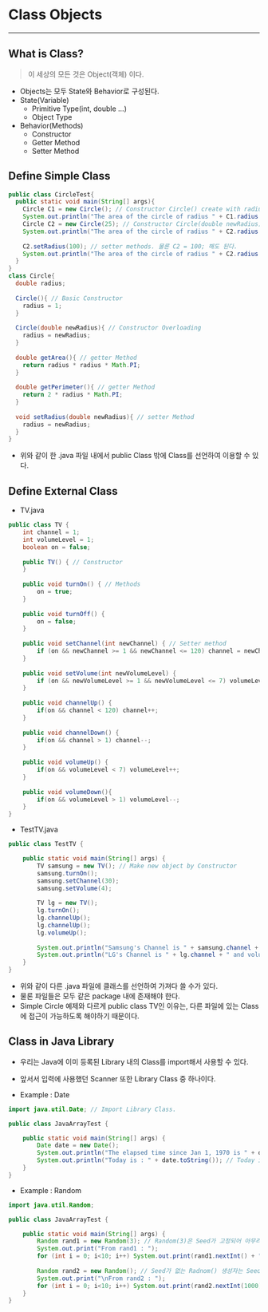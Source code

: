 # Class Objects
---
## What is Class?
> 이 세상의 모든 것은 Object(객체) 이다.  
- Objects는 모두 State와 Behavior로 구성된다.
- State(Variable)
  - Primitive Type(int, double ...)
  - Object Type
- Behavior(Methods)
  - Constructor
  - Getter Method
  - Setter Method  

## Define Simple Class
```java
public class CircleTest{
  public static void main(String[] args){
    Circle C1 = new Circle(); // Constructor Circle() create with radius = 1
    System.out.println("The area of the circle of radius " + C1.radius + " is " + C1.getArea()); // 1.0 is 3.1415..
    Circle C2 = new Circle(25); // Constructor Circle(double newRadius) create with radius = 25 ==> Constructor Overloading
    System.out.println("The area of the circle of radius " + C2.radius + " is " + C2.getArea()); // 25.0 is 1963.4954..
    
    C2.setRadius(100); // setter methods. 물론 C2 = 100; 해도 된다.
    System.out.println("The area of the circle of radius " + C2.radius + " is " + C2.getArea()); // 100.0 is 31415.9265...
  }
}
class Circle{
  double radius;
  
  Circle(){ // Basic Constructor
    radius = 1;
  }
  
  Circle(double newRadius){ // Constructor Overloading
    radius = newRadius;
  }
  
  double getArea(){ // getter Method
    return radius * radius * Math.PI;
  }
  
  double getPerimeter(){ // getter Method
    return 2 * radius * Math.PI;
  }
  
  void setRadius(double newRadius){ // setter Method
    radius = newRadius;
  }
}
```
- 위와 같이 한 .java 파일 내에서 public Class 밖에 Class를 선언하여 이용할 수 있다.

## Define External Class
- TV.java  
```java
public class TV {
	int channel = 1;
	int volumeLevel = 1;
	boolean on = false;
	
	public TV() { // Constructor
	}
	
	public void turnOn() { // Methods
		on = true;
	}
	
	public void turnOff() {
		on = false;
	}
	
	public void setChannel(int newChannel) { // Setter method
		if (on && newChannel >= 1 && newChannel <= 120) channel = newChannel;
	}
	
	public void setVolume(int newVolumeLevel) {
		if (on && newVolumeLevel >= 1 && newVolumeLevel <= 7) volumeLevel = newVolumeLevel;
	}
	
	public void channelUp() {
		if(on && channel < 120) channel++;
	}
	
	public void channelDown() {
		if(on && channel > 1) channel--;
	}
	
	public void volumeUp() {
		if(on && volumeLevel < 7) volumeLevel++;
	}
	
	public void volumeDown(){
		if(on && volumeLevel > 1) volumeLevel--;
	}
}
```  

- TestTV.java  
```java
public class TestTV {

	public static void main(String[] args) {
		TV samsung = new TV(); // Make new object by Constructor
		samsung.turnOn();
		samsung.setChannel(30);
		samsung.setVolume(4);
		
		TV lg = new TV();
		lg.turnOn();
		lg.channelUp();
		lg.channelUp();
		lg.volumeUp();
		
		System.out.println("Samsung's Channel is " + samsung.channel + " and volume is " + samsung.volumeLevel); // 30, 4
		System.out.println("LG's Channel is " + lg.channel + " and volume is " + lg.volumeLevel); // 3, 2
	}
}
```
- 위와 같이 다른 .java 파일에 클래스를 선언하여 가져다 쓸 수가 있다.
- 물론 파일들은 모두 같은 package 내에 존재해야 한다.
- Simple Circle 예제와 다르게 public class TV인 이유는, 다른 파일에 있는 Class에 접근이 가능하도록 해야하기 때문이다.

## Class in Java Library
- 우리는 Java에 이미 등록된 Library 내의 Class를 import해서 사용할 수 있다.
- 앞서서 입력에 사용했던 Scanner 또한 Library Class 중 하나이다.  

- Example : Date
```java
import java.util.Date; // Import Library Class.

public class JavaArrayTest {

	public static void main(String[] args) {
		Date date = new Date();
		System.out.println("The elapsed time since Jan 1, 1970 is " + date.getTime() + " milliseconds.");
		System.out.println("Today is : " + date.toString()); // Today is : Thu Sep 23 16:07:01 KST 2021.
	}
}
```  

- Example : Random
```java
import java.util.Random;

public class JavaArrayTest {

	public static void main(String[] args) {
		Random rand1 = new Random(3); // Random(3)은 Seed가 고정되어 아무리 Compile해도 한번 나온 랜덤 수로 고정이 되어 출력된다.
		System.out.print("From rand1 : ");
		for (int i = 0; i<10; i++) System.out.print(rand1.nextInt() + " "); // nextInt() method는, int 범위 내의 모든 수 중 랜덤하게 출력한다.
		
		Random rand2 = new Random(); // Seed가 없는 Radnom() 생성자는 Seed도 Random 해서 Compile할 때마다 수가 바뀌어 출력된다.
		System.out.print("\nFrom rand2 : ");
		for (int i = 0; i<10; i++) System.out.print(rand2.nextInt(1000) + " "); // nextInt(n) method는 0부터 n사이의 수를 랜덤하게 출력한다.
	}
}
